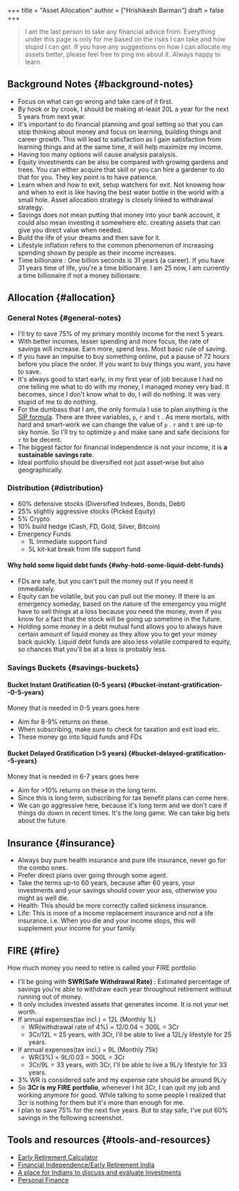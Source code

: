 +++
title = "Asset Allocation"
author = ["Hrishikesh Barman"]
draft = false
+++

<div class="book-hint warning">

> I am the last person to take any financial advice from. Everything under this page is only for me based on the risks I can take and how stupid I can get. If you have any suggestions on how I can allocate my assets better, please feel free to ping me about it. Always happy to learn.
</div>


## Background Notes {#background-notes}

-   Focus on what can go wrong and take care of it first.
-   By hook or by crook, I should be making at-least 20L a year for the next 5 years from next year.
-   It's important to do financial planning and goal setting so that you can stop thinking about money and focus on learning, building things and career growth. This will lead to satisfaction as I gain satisfaction from learning things and at the same time, it will help maximize my income.
-   Having too many options will cause analysis paralysis.
-   Equity investments can be also be compared with growing gardens and trees. You can either acquire that skill or you can hire a gardener to do that for you. They key point is to have patience.
-   Learn when and how to exit, setup watchers for exit. Not knowing how and when to exit is like having the best water bottle in the world with a small hole. Asset allocation strategy is closely linked to withdrawal strategy.
-   Savings does not mean putting that money into your bank account, it could also mean investing it somewhere etc. creating assets that can give you direct value when needed.
-   Build the life of your dreams and then save for it.
-   Lifestyle inflation refers to the common phenomenon of increasing spending shown by people as their income increases.
-   Time billionaire : One billion seconds is 31 years (a career). If you have 31 years time of life, you're a time billionaire. I am 25 now, I am currently a time billionaire if not a money billionaire.


## Allocation {#allocation}


### General Notes {#general-notes}

-   I'll try to save 75% of my primary monthly income for the next 5 years.
-   With better incomes, lesser spending and more focus, the rate of savings will increase. Earn more, spend less. Most basic rule of saving.
-   If you have an impulse to buy something online, put a pause of 72 hours before you place the order. If you want to buy things you want, you have to save.
-   It's always good to start early, in my first year of job because I had no one telling me what to do with my money, I managed money very bad. It becomes, since I don't know what to do, I will do nothing. It was very stupid of me to do nothing.
-   For the dumbass that I am, the only formula I use to plan anything is the [SIP formula](<https://cred.club/calculators/sip-calculator>). There are three variables, `p`, `r` and `t` . As mere mortals, with hard and smart-work we can change the value of `p` . `r` and `t` are up-to sky homie. So I'll try to optimize `p` and make sane and safe decisions for `r` to be decent.
-   The biggest factor for financial independence is not your income, it is ****a sustainable savings rate****.
-   Ideal portfolio should be diversified not just asset-wise but also geographically.


### Distribution {#distribution}

-   60% defensive stocks (Diversified Indexes, Bonds, Debt)
-   25% slightly aggressive stocks (Picked Equity)
-   5% Crypto
-   10% build hedge (Cash, FD, Gold, Silver, Bitcoin)
-   Emergency Funds
    -   1L Immediate support fund
    -   5L kit-kat break from life support fund


#### Why hold some liquid debt funds {#why-hold-some-liquid-debt-funds}

-   FDs are safe, but you can't pull the money out if you need it immediately.
-   Equity can be volatile, but you can pull out the money. If there is an emergency someday, based on the nature of the emergency you might have to sell things at a loss because you need the money, even if you know for a fact that the stock will be going up sometime in the future.
-   Holding some money in a debt mutual fund allows you to always have certain amount of liquid money as they allow you to get your money back quickly. Liquid debt funds are also less volatile compared to equity, so chances that you'll be at a loss is probably less.


### Savings Buckets {#savings-buckets}


#### Bucket Instant Gratification (0-5 years) {#bucket-instant-gratification--0-5-years}

Money that is needed in 0-5 years goes here

-   Aim for 8-9% returns on these.
-   When subscribing, make sure to check for taxation and exit load etc.
-   These money go into liquid funds and FDs


#### Bucket Delayed Gratification (&gt;5 years) {#bucket-delayed-gratification--5-years}

Money that is needed in 6-7 years goes here

-   Aim for &gt;10% returns on these in the long term.
-   Since this is long term, subscribing for tax benefit plans can come here.
-   We can go aggressive here, because it's long term and we don't care if things do down in recent times. It's the long game. We can take big bets about the future.


## Insurance {#insurance}

-   Always buy pure health insurance and pure life insurance, never go for the combo ones.
-   Prefer direct plans over going through some agent.
-   Take the terms up-to 60 years, because after 60 years, your investments and your savings should cover your ass, otherwise you might as well die.
-   Health: This should be more correctly called sickness insurance.
-   Life: This is more of a income replacement insurance and not a life insurance. i.e. When you die and your income stops, this will supplement your income for your family.


## FIRE {#fire}

How much money you need to retire is called your FIRE portfolio

-   I'll be going with ****SWR(Safe Withdrawal Rate)**** : Estimated percentage of savings you're able to withdraw each year throughout retirement without running out of money.
-   It only includes invested assets that generates income. It is not your net worth.
-   If annual expenses(tax incl.) = 12L (Monthly 1L)
    -   WR(withdrawal rate of 4%) = 12/0.04 = 300L = 3Cr
    -   3Cr/12L = 25 years, with 3Cr, I'll be able to live a 12L/y lifestyle for 25 years.
-   If annual expenses(tax incl.) = 9L (Monthly 75k)
    -   WR(3%) = 9L/0.03 = 300L = 3Cr
    -   3Cr/9L = 33 years, with 3Cr, I'll be able to live a 9L/y lifestyle for 33 years.
-   3% WR is considered safe and my expense rate should be around 9L/y
-   So ****3Cr is my FIRE portfolio****, whenever I hit 3Cr, I can quit my job and working anymore for good. While talking to some people I realized that 3cr is nothing for them but it's more than enough for me.
-   I plan to save 75% for the next five years. But to stay safe, I've put 60% savings in the following screenshot.


## Tools and resources {#tools-and-resources}

-   [Early Retirement Calculator](https://networthify.com/calculator/earlyretirement?income=50000&initialBalance=0&expenses=20000&annualPct=5&withdrawalRate=4)
-   [Financial Independence/Early Retirement India](https://www.reddit.com/r/FIREIndia/)
-   [A place for Indians to discuss and evaluate Investments](https://www.reddit.com/r/IndiaInvestments/)
-   [Personal Finance](https://www.reddit.com/r/personalfinance/)
